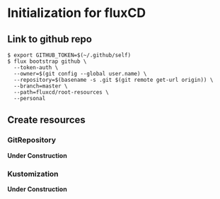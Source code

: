 # Initialization for fluxCD

## Link to github repo
```shell
$ export GITHUB_TOKEN=$(~/.github/self)
$ flux bootstrap github \
  --token-auth \
  --owner=$(git config --global user.name) \
  --repository=$(basename -s .git $(git remote get-url origin)) \
  --branch=master \
  --path=fluxcd/root-resources \
  --personal
```

## Create resources

### GitRepository
**Under Construction**

### Kustomization
**Under Construction**
